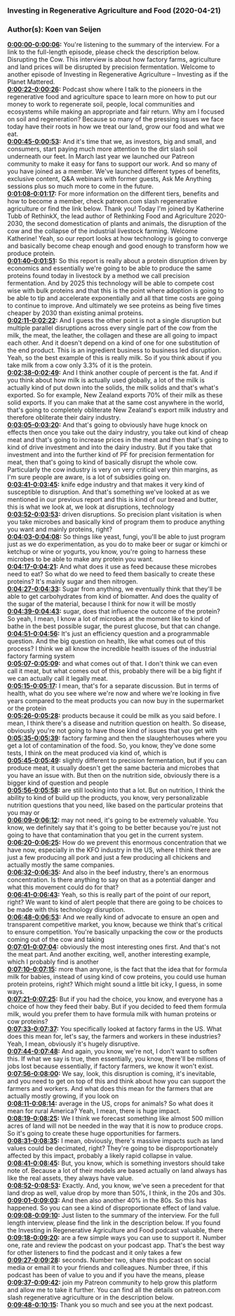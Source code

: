 ### Investing in Regenerative Agriculture and Food  (2020-04-21)  
### Author(s): Koen van Seijen  

**[0:00:00-0:00:06](https://investinginregenerativeagriculture.com/2019/12/10/catherine-tubb/#t=0:00:00):**  You're listening to the summary of the interview. For a link to the full-length episode, please check the description below.  Disrupting the Cow. This interview is about how factory farms, agriculture and land prices will be disrupted by precision fermentation.  Welcome to another episode of Investing in Regenerative Agriculture – Investing as if the Planet Mattered.  
**[0:00:22-0:00:26](https://investinginregenerativeagriculture.com/2019/12/10/catherine-tubb/#t=0:00:22):**  Podcast show where I talk to the pioneers in the regenerative food and agriculture space  to learn more on how to put our money to work to regenerate soil, people, local communities and ecosystems while making an appropriate and fair return.  Why am I focused on soil and regeneration? Because so many of the pressing issues we face today have their roots in how we treat our land, grow our food and what we eat.  
**[0:00:45-0:00:53](https://investinginregenerativeagriculture.com/2019/12/10/catherine-tubb/#t=0:00:45):**  And it's time that we, as investors, big and small, and consumers, start paying much more attention to the dirt slash soil underneath our feet.  In March last year we launched our Patreon community to make it easy for fans to support our work. And so many of you have joined as a member.  We've launched different types of benefits, exclusive content, Q&A webinars with former guests, Ask Me Anything sessions plus so much more to come in the future.  
**[0:01:08-0:01:17](https://investinginregenerativeagriculture.com/2019/12/10/catherine-tubb/#t=0:01:08):**  For more information on the different tiers, benefits and how to become a member, check patreon.com slash regenerative agriculture or find the link below. Thank you!  Today I'm joined by Katherine Tubb of RethinkX, the lead author of Rethinking Food and Agriculture 2020-2030, the second domestication of plants and animals, the disruption of the cow and the collapse of the industrial livestock farming. Welcome Katherine!  Yeah, so our report looks at how technology is going to converge and basically become cheap enough and good enough to transform how we produce protein.  
**[0:01:40-0:01:51](https://investinginregenerativeagriculture.com/2019/12/10/catherine-tubb/#t=0:01:40):**  So this report is really about a protein disruption driven by economics and essentially we're going to be able to produce the same proteins found today in livestock by a method we call precision fermentation.  And by 2025 this technology will be able to compete cost wise with bulk proteins and that this is the point where adoption is going to be able to tip and accelerate exponentially and all that time costs are going to continue to improve.  And ultimately we see proteins as being five times cheaper by 2030 than existing animal proteins.  
**[0:02:11-0:02:22](https://investinginregenerativeagriculture.com/2019/12/10/catherine-tubb/#t=0:02:11):**  And I guess the other point is not a single disruption but multiple parallel disruptions across every single part of the cow from the milk, the meat, the leather, the collagen and these are all going to impact each other.  And it doesn't depend on a kind of one for one substitution of the end product. This is an ingredient business to business led disruption.  Yeah, so the best example of this is really milk. So if you think about if you take milk from a cow only 3.3% of it is the protein.  
**[0:02:38-0:02:49](https://investinginregenerativeagriculture.com/2019/12/10/catherine-tubb/#t=0:02:38):**  And I think another couple of percent is the fat. And if you think about how milk is actually used globally, a lot of the milk is actually kind of put down into the solids, the milk solids and that's what's exported.  So for example, New Zealand exports 70% of their milk as these solid exports.  If you can make that at the same cost anywhere in the world, that's going to completely obliterate New Zealand's export milk industry and therefore obliterate their dairy industry.  
**[0:03:05-0:03:20](https://investinginregenerativeagriculture.com/2019/12/10/catherine-tubb/#t=0:03:05):**  And that's going to obviously have huge knock on effects then once you take out the dairy industry, you take out kind of cheap meat and that's going to increase prices in the meat and then that's going to kind of drive investment and into the dairy industry.  But if you take that investment and into the further kind of PF for precision fermentation for meat, then that's going to kind of basically disrupt the whole cow.  Particularly the cow industry is very on very critical very thin margins, as I'm sure people are aware, is a lot of subsidies going on.  
**[0:03:41-0:03:45](https://investinginregenerativeagriculture.com/2019/12/10/catherine-tubb/#t=0:03:41):**  knife edge industry and that makes it very kind of susceptible to disruption.  And that's something we've looked at as we mentioned in our previous report and this  is kind of our bread and butter, this is what we look at, we look at disruptions, technology  
**[0:03:52-0:03:53](https://investinginregenerativeagriculture.com/2019/12/10/catherine-tubb/#t=0:03:52):**  driven disruptions.  So precision plant visitation is when you take microbes and basically kind of program  them to produce anything you want and mainly proteins, right?  
**[0:04:03-0:04:08](https://investinginregenerativeagriculture.com/2019/12/10/catherine-tubb/#t=0:04:03):**  So things like yeast, fungi, you'll be able to just program just as we do experimentation,  as you do to make beer or sugar or kimchi or ketchup or wine or yogurts, you know, you're  going to harness these microbes to be able to make any protein you want.  
**[0:04:17-0:04:21](https://investinginregenerativeagriculture.com/2019/12/10/catherine-tubb/#t=0:04:17):**  And what does it use as feed because these microbes need to eat?  So what do we need to feed them basically to create these proteins?  It's mainly sugar and then nitrogen.  
**[0:04:27-0:04:33](https://investinginregenerativeagriculture.com/2019/12/10/catherine-tubb/#t=0:04:27):**  Sugar from anything, we eventually think that they'll be able to get carbohydrates from  kind of biomatter.  And does the quality of the sugar of the material, because I think for now it will be mostly  
**[0:04:39-0:04:43](https://investinginregenerativeagriculture.com/2019/12/10/catherine-tubb/#t=0:04:39):**  sugar, does that influence the outcome of the protein?  So yeah, I mean, I know a lot of microbes at the moment like to kind of bathe in the  best possible sugar, the purest glucose, but that can change.  
**[0:04:51-0:04:56](https://investinginregenerativeagriculture.com/2019/12/10/catherine-tubb/#t=0:04:51):**  It's just an efficiency question and a programmable question.  And the big question on health, like what comes out of this process?  I think we all know the incredible health issues of the industrial factory farming system  
**[0:05:07-0:05:09](https://investinginregenerativeagriculture.com/2019/12/10/catherine-tubb/#t=0:05:07):**  and what comes out of that.  I don't think we can even call it meat, but what comes out of this, probably there will  be a big fight if we can actually call it legally meat.  
**[0:05:15-0:05:17](https://investinginregenerativeagriculture.com/2019/12/10/catherine-tubb/#t=0:05:15):**  I mean, that's for a separate discussion.  But in terms of health, what do you see where we're now and where we're looking in five  years compared to the meat products you can now buy in the supermarket or the protein  
**[0:05:26-0:05:28](https://investinginregenerativeagriculture.com/2019/12/10/catherine-tubb/#t=0:05:26):**  products because it could be milk as you said before.  I mean, I think there's a disease and nutrition question on health.  So disease, obviously you're not going to have those kind of issues that you get with  
**[0:05:35-0:05:39](https://investinginregenerativeagriculture.com/2019/12/10/catherine-tubb/#t=0:05:35):**  factory farming and then the slaughterhouses where you get a lot of contamination of the  food.  So, you know, they've done some tests, I think on the meat produced via kind of, which is  
**[0:05:45-0:05:49](https://investinginregenerativeagriculture.com/2019/12/10/catherine-tubb/#t=0:05:45):**  slightly different to precision fermentation, but if you can produce meat, it usually doesn't  get the same bacteria and microbes that you have an issue with.  But then on the nutrition side, obviously there is a bigger kind of question and people  
**[0:05:56-0:05:58](https://investinginregenerativeagriculture.com/2019/12/10/catherine-tubb/#t=0:05:56):**  are still looking into that a lot.  But on nutrition, I think the ability to kind of build up the products, you know, very personalizable  nutrition questions that you need, like based on the particular proteins that you may or  
**[0:06:09-0:06:12](https://investinginregenerativeagriculture.com/2019/12/10/catherine-tubb/#t=0:06:09):**  may not need, it's going to be extremely valuable.  You know, we definitely say that it's going to be better because you're just not going  to have that contamination that you get in the current system.  
**[0:06:20-0:06:25](https://investinginregenerativeagriculture.com/2019/12/10/catherine-tubb/#t=0:06:20):**  How do we prevent this enormous concentration that we have now, especially in the KFO industry  in the US, where I think there are just a few producing all pork and just a few producing  all chickens and actually mostly the same companies.  
**[0:06:32-0:06:35](https://investinginregenerativeagriculture.com/2019/12/10/catherine-tubb/#t=0:06:32):**  And also in the beef industry, there's an enormous concentration.  Is there anything to say on that as a potential danger and what this movement could do for  that?  
**[0:06:41-0:06:43](https://investinginregenerativeagriculture.com/2019/12/10/catherine-tubb/#t=0:06:41):**  Yeah, so this is really part of the point of our report, right?  We want to kind of alert people that there are going to be choices to be made with this  technology disruption.  
**[0:06:48-0:06:53](https://investinginregenerativeagriculture.com/2019/12/10/catherine-tubb/#t=0:06:48):**  And we really kind of advocate to ensure an open and transparent competitive market, you  know, because we think that's critical to ensure competition.  You're basically unpacking the cow or the products coming out of the cow and taking  
**[0:07:01-0:07:04](https://investinginregenerativeagriculture.com/2019/12/10/catherine-tubb/#t=0:07:01):**  obviously the most interesting ones first.  And that's not the meat part.  And another exciting, well, another interesting example, which I probably find is another  
**[0:07:10-0:07:15](https://investinginregenerativeagriculture.com/2019/12/10/catherine-tubb/#t=0:07:10):**  more than anyone, is the fact that the idea that for formula milk for babies, instead  of using kind of cow proteins, you could use human protein proteins, right?  Which might sound a little bit icky, I guess, in some ways.  
**[0:07:21-0:07:25](https://investinginregenerativeagriculture.com/2019/12/10/catherine-tubb/#t=0:07:21):**  But if you had the choice, you know, and everyone has a choice of how they feed their baby.  But if you decided to feed them formula milk, would you prefer them to have formula milk  with human proteins or cow proteins?  
**[0:07:33-0:07:37](https://investinginregenerativeagriculture.com/2019/12/10/catherine-tubb/#t=0:07:33):**  You specifically looked at factory farms in the US.  What does this mean for, let's say, the farmers and workers in these industries?  Yeah, I mean, obviously it's hugely disruptive.  
**[0:07:44-0:07:48](https://investinginregenerativeagriculture.com/2019/12/10/catherine-tubb/#t=0:07:44):**  And again, you know, we're not, I don't want to soften this.  If what we say is true, then essentially, you know, there'll be millions of jobs lost  because essentially, if factory farmers, we know it won't exist.  
**[0:07:56-0:08:00](https://investinginregenerativeagriculture.com/2019/12/10/catherine-tubb/#t=0:07:56):**  We say, look, this disruption is coming, it's inevitable, and you need to get on top of  this and think about how you can support the farmers and workers.  And what does this mean for the farmers that are actually mostly growing, if you look on  
**[0:08:11-0:08:14](https://investinginregenerativeagriculture.com/2019/12/10/catherine-tubb/#t=0:08:11):**  average in the US, crops for animals?  So what does it mean for rural America?  Yeah, I mean, there is huge impact.  
**[0:08:19-0:08:25](https://investinginregenerativeagriculture.com/2019/12/10/catherine-tubb/#t=0:08:19):**  We I think we forecast something like almost 500 million acres of land will not be needed  in the way that it is now to produce crops.  So it's going to create these huge opportunities for farmers.  
**[0:08:31-0:08:35](https://investinginregenerativeagriculture.com/2019/12/10/catherine-tubb/#t=0:08:31):**  I mean, obviously, there's massive impacts such as land values could be decimated, right?  They're going to be disproportionately affected by this impact, probably a likely rapid collapse  in value.  
**[0:08:41-0:08:45](https://investinginregenerativeagriculture.com/2019/12/10/catherine-tubb/#t=0:08:41):**  But, you know, which is something investors should take note of.  Because a lot of their models are based actually on land always has like the real assets, they  always have value.  
**[0:08:52-0:08:53](https://investinginregenerativeagriculture.com/2019/12/10/catherine-tubb/#t=0:08:52):**  Exactly.  And, you know, we've seen a precedent for that land drop as well, value drop by more  than 50%, I think, in the 20s and 30s.  
**[0:09:01-0:09:03](https://investinginregenerativeagriculture.com/2019/12/10/catherine-tubb/#t=0:09:01):**  And then also another 40% in the 80s.  So this has happened.  So you can see a kind of disproportionate effect of land value.  
**[0:09:08-0:09:10](https://investinginregenerativeagriculture.com/2019/12/10/catherine-tubb/#t=0:09:08):**  Just listen to the summary of the interview.  For the full length interview, please find the link in the description below.  If you found the Investing in Regenerative Agriculture and Food podcast valuable, there  
**[0:09:18-0:09:20](https://investinginregenerativeagriculture.com/2019/12/10/catherine-tubb/#t=0:09:18):**  are a few simple ways you can use to support it.  Number one, rate and review the podcast on your podcast app.  That's the best way for other listeners to find the podcast and it only takes a few  
**[0:09:27-0:09:28](https://investinginregenerativeagriculture.com/2019/12/10/catherine-tubb/#t=0:09:27):**  seconds.  Number two, share this podcast on social media or email it to your friends and colleagues.  Number three, if this podcast has been of value to you and if you have the means, please  
**[0:09:37-0:09:42](https://investinginregenerativeagriculture.com/2019/12/10/catherine-tubb/#t=0:09:37):**  join my Patreon community to help grow this platform and allow me to take it further.  You can find all the details on patreon.com slash regenerative agriculture or in the description  below.  
**[0:09:48-0:10:15](https://investinginregenerativeagriculture.com/2019/12/10/catherine-tubb/#t=0:09:48):**  Thank you so much and see you at the next podcast.  
